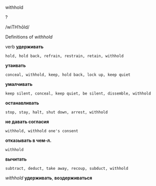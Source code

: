 withhold

?

/wiTHˈhōld/

Definitions of _withhold_

verb
**удерживать**

    hold, hold back, refrain, restrain, retain, withhold
**утаивать**

    conceal, withhold, keep, hold back, lock up, keep quiet
**умалчивать**

    keep silent, conceal, keep quiet, be silent, dissemble, withhold
**останавливать**

    stop, stay, halt, shut down, arrest, withhold
**не давать согласия**

    withhold, withhold one's consent
**отказывать в чем-л.**

    withhold
**вычитать**

    subtract, deduct, take away, recoup, subduct, withhold

_withhold_
**удерживать**, **воздерживаться**